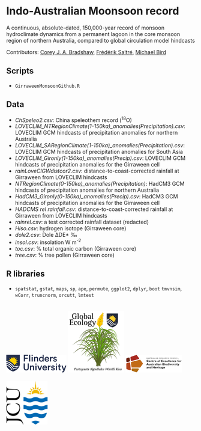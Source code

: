 # Indo-Australian Moonsoon record
A continuous, absolute-dated, 150,000-year record of monsoon hydroclimate dynamics from a permanent lagoon in the core monsoon region of northern Australia, compared to global circulation model hindcasts

Contributors: <a href="https://globalecologyflinders.com/people/#CJAB">Corey J. A. Bradshaw</a>, <a href="https://globalecologyflinders.com/people/#FS">Frédérik Saltré</a>, <a href="https://research.jcu.edu.au/portfolio/michael.bird">Michael Bird</a>


## Scripts
- <code>GirraweenMonsoonGithub.R</code>

## Data
- <em>ChSpeleo2.csv</em>: China speleothem record (<sup>18</sup>O)
- <em>LOVECLIM_NTRegionClimate(1-150ka)_anomalies(Precipitation).csv</em>: LOVECLIM GCM hindcasts of precipitation anomalies for northern Australia
- <em>LOVECLIM_SARegionClimate(1-150ka)_anomalies(Precipitation).csv</em>: LOVECLIM GCM hindcasts of precipitation anomalies for South Asia
- <em>LOVECLIM_Gironly(1-150ka)_anomalies(Precip).csv</em>: LOVECLIM GCM hindcasts of precipitation anomalies for the Girraween cell
- <em>rainLoveClGWdistcor2.csv</em>: distance-to-coast-corrected rainfall at Girraween from LOVECLIM hindcasts
- <em>NTRegionClimate(0-150ka)_anomalies(Precipitation)</em>: HadCM3 GCM hindcasts of precipitation anomalies for northern Australia
- <em>HadCM3_Gironly(0-150ka)_anomalies(Precip).csv</em>: HadCM3 GCM hindcasts of precipitation anomalies for the Girraween cell
- <em>HADCMS rel rainfall.csv</em>: distance-to-coast-corrected rainfall at Girraween from LOVECLIM hindcasts
- <em>rainrel.csv</em>: a test corrected rainfall dataset (redacted)
- <em>Hiso.csv</em>: hydrogen isotope (Girraween core)
- <em>dole2.csv</em>: Dole ΔDE* ‰
- <em>insol.csv</em>: insolation W m<sup>-2</sup>
- <em>toc.csv</em>: % total organic carbon (Girraween core)
- <em>tree.csv</em>: % tree pollen (Girraween core)

## R libraries
- <code>spatstat</code>, <code>gstat</code>, <code>maps</code>, <code>sp</code>, <code>ape</code>, <code>permute</code>, <code>ggplot2</code>, <code>dplyr</code>, <code>boot</code>
<code>tmvnsim</code>, <code>wCorr</code>, <code>truncnorm</code>, <code>orcutt</code>, <code>lmtest</code>

<a href="https://www.flinders.edu.au"><img align="bottom-left" src="www/Flinders_University_Logo_Horizontal_RGB_Master.png" alt="Flinders University logo" width="160" style="margin-top: 20px"></a>
<a href="https://globalecologyflinders.com"><img align="bottom-left" src="www/GEL Logo Kaurna New Transp.png" alt="GEL logo" width="150" style="margin-top: 20px"></a> <a href="https://EpicAustralia.org.au"><img align="bottom-left" src="www/CabahFCL.jpg" alt="CABAH logo" width="150" style="margin-top: 20px"></a> <a href="https://www.jcu.edu.au"><img align="bottom-left" src="www/jculogo.png" alt="JCU logo" width="110" style="margin-top: 20px"></a></a>

